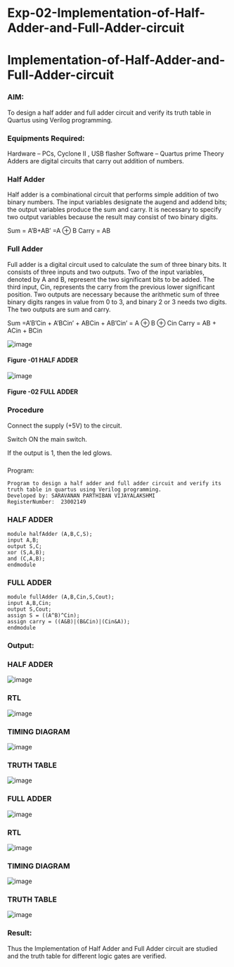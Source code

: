 # Exp-02-Implementation-of-Half-Adder-and-Full-Adder-circuit

# Implementation-of-Half-Adder-and-Full-Adder-circuit
### AIM:
To design a half adder and full adder circuit and verify its truth table in Quartus using Verilog programming.

### Equipments Required:
Hardware – PCs, Cyclone II , USB flasher
Software – Quartus prime
Theory
Adders are digital circuits that carry out addition of numbers.

### Half Adder
Half adder is a combinational circuit that performs simple addition of two binary numbers. The input variables designate the augend and addend bits; the output variables produce the sum and carry. It is necessary to specify two output variables because the result may consist of two binary digits.

Sum = A’B+AB’ =A ⊕ B Carry = AB

### Full Adder
Full adder is a digital circuit used to calculate the sum of three binary bits. It consists of three inputs and two outputs. Two of the input variables, denoted by A and B, represent the two significant bits to be added. The third input, Cin, represents the carry from the previous lower significant position. Two outputs are necessary because the arithmetic sum of three binary digits ranges in value from 0 to 3, and binary 2 or 3 needs two digits. The two outputs are sum and carry.

Sum =A’B’Cin + A’BCin’ + ABCin + AB’Cin’ = A ⊕ B ⊕ Cin Carry = AB + ACin + BCin

 ![image](https://user-images.githubusercontent.com/36288975/163552156-a13e5a56-c638-4110-97d9-8896907c8d25.png)

#### Figure -01 HALF ADDER 


![image](https://user-images.githubusercontent.com/36288975/163552057-b3547877-6d07-45b4-b7e0-bcfebfad9e1d.png)

#### Figure -02 FULL ADDER 

### Procedure

Connect the supply (+5V) to the circuit.

Switch ON the main switch.

If the output is 1, then the led glows.
### 
Program:
```
Program to design a half adder and full adder circuit and verify its truth table in quartus using Verilog programming.
Developed by: SARAVANAN PARTHIBAN VIJAYALAKSHMI
RegisterNumber:  23002149
```
### HALF ADDER
```
module halfAdder (A,B,C,S);
input A,B;
output S,C;
xor (S,A,B);
and (C,A,B);
endmodule
```
### FULL ADDER
```
module fullAdder (A,B,Cin,S,Cout);
input A,B,Cin;
output S,Cout;
assign S = ((A^B)^Cin);
assign carry = ((A&B)|(B&Cin)|(Cin&A));
endmodule
```

### Output:
### HALF ADDER
![image](https://github.com/SaravananPV3010/Exp-02-Implementation-of-Half-Adder-and-Full-Adder-circuit/assets/139754526/382b11f1-ed88-454f-862c-d6f15f6784f4)

### RTL
![image](https://github.com/SaravananPV3010/Exp-02-Implementation-of-Half-Adder-and-Full-Adder-circuit/assets/139754526/ddfb15b9-a67b-45ab-868b-9bd7ea0a5ab1)

### TIMING DIAGRAM
![image](https://github.com/SaravananPV3010/Exp-02-Implementation-of-Half-Adder-and-Full-Adder-circuit/assets/139754526/a5c51b12-424e-46c5-8d9a-cefe9fb7d984)

### TRUTH TABLE 
![image](https://github.com/SaravananPV3010/Exp-02-Implementation-of-Half-Adder-and-Full-Adder-circuit/assets/139754526/b39d299a-077e-4217-b595-480a941db23f)

### FULL ADDER
![image](https://github.com/SaravananPV3010/Exp-02-Implementation-of-Half-Adder-and-Full-Adder-circuit/assets/139754526/a512a3e3-b141-434d-acad-541380dfb04b)

### RTL
![image](https://github.com/SaravananPV3010/Exp-02-Implementation-of-Half-Adder-and-Full-Adder-circuit/assets/139754526/605ab8af-dbc7-49d4-a178-0f6b3f010074)

### TIMING DIAGRAM
![image](https://github.com/SaravananPV3010/Exp-02-Implementation-of-Half-Adder-and-Full-Adder-circuit/assets/139754526/ddeabd8e-6c35-4b76-8be9-c16df470ce11)

### TRUTH TABLE
![image](https://github.com/SaravananPV3010/Exp-02-Implementation-of-Half-Adder-and-Full-Adder-circuit/assets/139754526/4b49dc51-3457-4557-8c6d-250deddc076f)

### Result:
Thus the Implementation of Half Adder and Full Adder circuit are studied and the truth table for different logic gates are verified.
